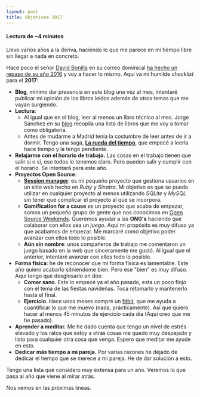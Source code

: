 ```yaml
---
layout: post
title: Objetivos 2017
---
```


#### Lectura de ~4 minutos

Llevo varios años a la deriva, haciendo lo que me parece en mi tiempo libre sin llegar a nada en concreto.

Hace poco el señor [David Bonilla](http://bonillaware.com) en su correo dominical [ha hecho un repaso de su año 2016](http://www.bonillaware.com/objetivos-para-2017) y voy a hacer lo mismo. Aquí va mi humilde *checklist* para el **2017**:

-   **Blog**, mínimo dar presencia en este blog una vez al mes, intentaré publicar mi opinión de los libros leídos además de otros temas que me vayan surgiendo.
-   **Lectura**:
    -   Al igual que en el blog, leer al menos un libro técnico al mes. Jorge Sánchez en su [blog](http://xurxodev.com/libros/) recopila una lista de libros que me voy a tomar como obligatoria.
    -   Antes de mudarme a Madrid tenía la costumbre de leer antes de ir a dormir. Tengo una saga, **[La rueda del tiempo](https://www.amazon.es/Desde-R%C3%ADos-Edici%C3%B3n-especial-Tiempo/dp/8448034767/ref=sr_1_1?ie=UTF8&qid=1483612019&sr=8-1&keywords=la+rueda+del+tiempo)**, que empecé a leerla hace tiempo y la tengo pendiente.
-   **Relajarme con el horario de trabajo.** Las cosas en el trabajo tienen que salir sí o sí, eso todos lo tenemos claro. Pero pueden salir y cumplir con el horario. Se intentará para este año.
-   **Proyectos Open Source**:
    -   **[Session manager](https://github.com/44r0n/sessionmanager)**: es mi pequeño proyecto que gestiona usuarios en un sitio web hecho en *Ruby* y *Sinatra*. Mi objetivo es que se pueda utilizar en cualquier proyecto al menos utilizando *SQLite* y *MySQL* sin tener que complicar el proyecto al que se incorpora.
    -   **Gamification for a cause** es un proyecto que acaba de empezar, somos un pequeño grupo de gente que nos conocimos en [Open Source Weekends](http://osweekends.com/). Queremos ayudar a las **ONG's** haciendo que colaborar con ellos sea un *juego*. Aquí mi propósito es muy difuso ya que acabamos de empezar. Me marcaré como objetivo poder avanzar con ellos todo lo posible.
    -   **Aún sin nombre**: unos compañeros de trabajo me comentaron un juego basado en la web que sinceramente me gustó. Al igual que el anterior, intentaré avanzar con ellos todo lo posible.
-   **Forma física**: he de reconocer que mi forma física es lamentable. Este año quiero acabarlo sitniendome bien. Pero ese "bien" es muy difuso. Aquí tengo que desglosarlo en dos:
    -   **Comer sano**. Este lo empecé ya el año pasado, esta un poco flojo con el tema de las fiestas navideñas. Toca retomarlo y mantenerlo hasta el final.
    -   **Ejercicio**. Hace unos meses compré un [fitbit](https://www.fitbit.com/es), que me ayuda a cuantificar lo que me muevo (nada, prácticamente). Así que quiero hacer al menos 45 minutos de ejercicio cada día (Aquí creo que me he pasado).
-   **Aprender a meditar.** Me he dado cuenta que tengo un nivel de estrés elevado y los ratos que estoy a otras cosas me quedo muy despejado y listo para cualquier otra cosa que venga. Espero que meditar me ayude en esto.
-   **Dedicar más tiempo a mi pareja.** Por varias razones he dejado de dedicar el tiempo que se merece a mi pareja. He de dar solución a esto.

Tengo una lista que considero muy extensa para un año. Veremos lo que pasa al año que viene al mirar atrás.

Nos vemos en las próximas líneas.
